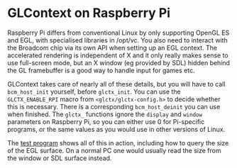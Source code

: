 # GLContext on Raspberry Pi #

Raspberry Pi differs from conventional Linux by only supporting OpenGL ES and EGL, with specialised libraries in /opt/vc. You also need to interact with the Broadcom chip via its own API when setting up an EGL context. The accelerated rendering is independent of X and it only really makes sense to use full-screen mode, but an X window (eg provided by SDL) hidden behind the GL framebuffer is a good way to handle input for games etc.

GLContext takes care of nearly all of these details, but you will have to call `bcm_host_init` yourself, before `glctx_init`. You can use the `GLCTX_ENABLE_RPI` macro from `<glctx/glctx-config.h>` to decide whether this is necessary. There is a corresponding `bcm_host_deinit` you can use when finished. The `glctx_` functions ignore the `display` and `window` parameters on Raspberry Pi, so you can either use 0 for Pi-specific programs, or the same values as you would use in other versions of Linux.

The [test program](https://code.google.com/p/glcontext/source/browse/tests/glctx-test.c) shows all of this in action, including how to query the size of the EGL surface. On a normal PC one would usually read the size from the window or SDL surface instead.